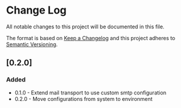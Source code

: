 # Change Log
All notable changes to this project will be documented in this file.

The format is based on [Keep a Changelog](http://keepachangelog.com/)
and this project adheres to [Semantic Versioning](http://semver.org/).

## [0.2.0]
### Added
* 0.1.0 - Extend mail transport to use custom smtp configuration
* 0.2.0 - Move configurations from system to environment
